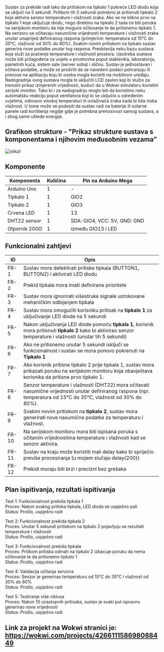 Sustav za prekide radi tako da pritiskom na tipkalo 1 pokreće LED diodu koja se uključi na 5 sekundi. Prilikom tih 5 sekundi potrebno je pritisnuti tipkalo 2 koje aktivira senzor temperature i vlažnosti zraka. Ako se ne klikne prvo na tipkalo 1 koje uključuje diodu, nego direktno na tipkalo 2 tada će biti poruka na serijskom monitoru da nije moguće očitovanje te da pritisnemo tipkalo 1. Na senzoru se očitavaju nasumične vrijednosti temperature i vlažnosti zraka unutar unaprijed definiranog raspona (primjerice: temperatura od 15°C do 35°C, vlažnost od 30% do 80%). Svakim novim pritiskom na tipkalo sustav generira nove podatke unutar tog raspona. Predstavlja neku bazu sustava koja služi za praćenje temperature i vlažnosti prostora. Upotreba sustava može biti prilagođena za uvjete u prostorima poput staklenika, laboratorija, pametnih kuća, sistem sale (server soba) i slično. Sustav je jednostavan i očitava podatke, a može se proširiti da se navedeni podaci pohranjuju ili prenose na aplikaciju koju bi osoba mogla koristiti na mobilnom uređaju. Nadogradnja ovog sustava mogla bi uključiti LCD zaslon koji bi služio za trenutni prikaz izmjerenih vrijednosti, budući da u Wokwi simulatoru koristim serijski monitor. Tako bi i za nadogradnju moglo biti da koristimo neku automatsku reakciju poput ventilatora koji bi se uključio u određenim uvjetima, odnosno visokoj temperaturi ili ovlaživača zraka kada bi bila niska vlažnost. U tome može se podesiti da sustav radi na baterije ili solarne panele radi korištenja negdje gdje je potrebna prenosivost samog sustava, a i zbog same uštede energije.


## Grafikon strukture - "Prikaz strukture sustava s komponentama i njihovim međusobnim vezama"
![slika1](https://github.com/user-attachments/assets/af6122d3-f819-4385-8937-ad65935a83c0)

## Komponente

| Komponenta              | Količina | Pin na Arduino Mega             | 
|-------------------------|----------|---------------------------------|
| Arduino Uno             | 1        | -                               |
| Tipkalo 1               | 1        | GIO2                            |
| Tipkalo 2               | 1        | GIO3                            | 
| Crvena LED              | 1        | 13                              | 
| DHT22 sensor | 1 | SDA: GIO4, VCC: 5V, GND: GND|
|Otpornik 200Ω | 1 | između GIO13 i LED |

## Funkcionalni zahtjevi

| ID    | Opis                                                                                          |
|-------|-----------------------------------------------------------------------------------------------|
| FR-1  | Sustav mora detektirati pritiske tipkala (BUTTON1, BUTTON2) i aktivirati LED diodu |
| FR-2  | Prekid tipkala mora imati definirane prioritete |
| FR-3  | Sustav mora ignorirati višestruke signale uzrokovane mehaničkim odbijanjem tipkala |
| FR-4  | Sustav mora omogućiti korisniku pritisak na **tipkalo 1** za uključivanje LED diode na 5 sekundi |
| FR-5  | Nakon uključivanja LED diode pomoću **tipkala 1**, korisnik mora pritisnuti **tipkalo 2** kako bi aktivirao senzor temperature i vlažnosti (unutar tih 5 sekundi) |
| FR-6  | Ako ne pritisnemo unutar 5 sekundi isključi se funkcionalnost i sustav se mora ponovo pokrenuti na **Tipkalo 1**|
| FR-7  | Ako korisnik pritisne tipkalo 2 prije tipkala 1, sustav mora prikazati poruku na serijskom monitoru koja obavještava korisnika da pritisne prvo tipkalo 1. |
| FR-8  | Senzor temperature i vlažnosti (DHT22) mora očitavati nasumične vrijednosti unutar definiranog raspona (npr. temperatura od 15°C do 35°C, vlažnost od 30% do 80%). |
| FR-9  | Svakim novim pritiskom na **tipkalo 2**, sustav mora generirati nove nasumične podatke za temperaturu i vlažnost. |
| FR-10   | Na serijskom monitoru mora biti ispisana poruka s očitanim vrijednostima temperature i vlažnosti kad se senzor aktivira. |
| FR-11   | Sustav na kraju može koristiti mali delay kako bi spriječio previše procesiranja (u mojem slučaju delay(200)) |
| FR-12   | Prekidi moraju biti brzi i precizni bez grešaka

## Plan ispitivanja, rezultati ispitivanja

Test 1: Funkcionalnost prekida tipkala 1  
Proces: Nakon svakog pritiska tipkala, LED dioda se uspješno pali  
Status: Prošlo, uspješno radi

Test 2: Funkcionalnost prekida tipkala 2  
Proces: Unutar 5 sekundi pritiskom na tipkalo 2 pojavljuju se rezultati temperature i vlažnosti  
Status: Prošlo, uspješno radi

Test 3: Funkcionalnost prekida tipkala  
Proces: Prilikom pritiska odmah na tipkalo 2 izbacuje poruku da nema očitovanje te da pritisnemo tipkalo 1  
Status: Prošlo, uspješno radi

Test 4: Validacija očitanja senzora  
Proces: Senzor je generirao temperaturu od 15°C do 35°C i vlažnost od 30% do 80%   
Status: Prošlo, uspješno radi  

Test 5: Testiranje više ciklusa  
Proces: Nakon 10 uzastopnih pritisaka, sustav je svaki put ispravno generirao nove vrijednosti   
Status: Prošlo, uspješno radi  

## Link za projekt na Wokwi stranici je: https://wokwi.com/projects/426611158698088449


